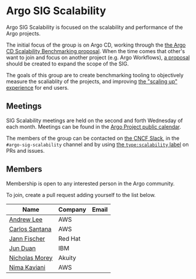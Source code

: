 # Argo SIG Scalability

Argo SIG Scalability is focused on the scalability and performance of the Argo projects.

The initial focus of the group is on Argo CD, working through the [the Argo CD Scalability Benchmarking proposal](https://github.com/argoproj/argo-cd/pull/12662). When the time comes that other's want to join and focus on another project (e.g. Argo Workflows), [a proposal](https://github.com/argoproj/argoproj/tree/master/proposals) should be created to expand the scope of the SIG.

The goals of this group are to create benchmarking tooling to objectively measure the scaliablity of the projects, and improving [the "scaling up" experience](https://argo-cd.readthedocs.io/en/stable/operator-manual/high_availability/#scaling-up) for end users.

## Meetings
SIG Scalability meetings are held on the second and forth Wednesday of each month. Meetings can be found in the [Argo Project public calendar](https://calendar.google.com/calendar/embed?src=argoproj%40gmail.com).

The members of the group can be contacted on [the CNCF Slack](https://slack.cncf.io/), in the `#argo-sig-scalability` channel and by using [the `type:scalability` label](https://github.com/argoproj/argo-cd/pulls?q=is%3Apr+is%3Aopen+label%3Atype%3Ascalability) on PRs and issues.

## Members
Membership is open to any interested person in the Argo community.

To join, create a pull request adding yourself to the list below.

<!-- Alphanumeric order based on `Name` -->
| Name                                            | Company | Email |
|-------------------------------------------------|---------|-------|
| [Andrew Lee](https://github.com/andklee)        | AWS     |       |
| [Carlos Santana](https://github.com/csantanapr) | AWS     |       |
| [Jann Fischer](https://github.com/jannfis)      | Red Hat |       |
| [Jun Duan](https://github.com/waltforme)        | IBM     |       |
| [Nicholas Morey](https://github.com/morey-tech) | Akuity  |       |
| [Nima Kaviani](https://github.com/nimakaviani)  | AWS     |       |
